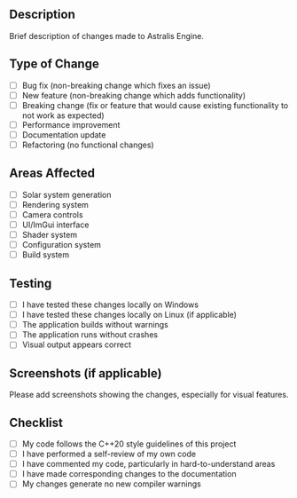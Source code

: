## Description
Brief description of changes made to Astralis Engine.

## Type of Change
- [ ] Bug fix (non-breaking change which fixes an issue)
- [ ] New feature (non-breaking change which adds functionality)
- [ ] Breaking change (fix or feature that would cause existing functionality to not work as expected)
- [ ] Performance improvement
- [ ] Documentation update
- [ ] Refactoring (no functional changes)

## Areas Affected
- [ ] Solar system generation
- [ ] Rendering system
- [ ] Camera controls
- [ ] UI/ImGui interface
- [ ] Shader system
- [ ] Configuration system
- [ ] Build system

## Testing
- [ ] I have tested these changes locally on Windows
- [ ] I have tested these changes locally on Linux (if applicable)
- [ ] The application builds without warnings
- [ ] The application runs without crashes
- [ ] Visual output appears correct

## Screenshots (if applicable)
Please add screenshots showing the changes, especially for visual features.

## Checklist
- [ ] My code follows the C++20 style guidelines of this project
- [ ] I have performed a self-review of my own code
- [ ] I have commented my code, particularly in hard-to-understand areas
- [ ] I have made corresponding changes to the documentation
- [ ] My changes generate no new compiler warnings